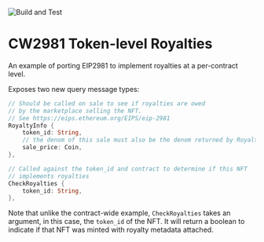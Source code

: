 ![Build and Test](https://github.com/envoylabs/cw2981-token-level-royalties/actions/workflows/build_and_test.yml/badge.svg)

# CW2981 Token-level Royalties

An example of porting EIP2981 to implement royalties at a per-contract level.

Exposes two new query message types:

```rust
// Should be called on sale to see if royalties are owed
// by the marketplace selling the NFT.
// See https://eips.ethereum.org/EIPS/eip-2981
RoyaltyInfo {
    token_id: String,
    // the denom of this sale must also be the denom returned by RoyaltiesInfoResponse
    sale_price: Coin,
},

// Called against the token_id and contract to determine if this NFT
// implements royalties
CheckRoyalties {
    token_id: String,
},
```

Note that unlike the contract-wide example, `CheckRoyalties` takes an argument, in this case, the `token_id` of the NFT. It will return a boolean to indicate if that NFT was minted with royalty metadata attached.
